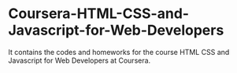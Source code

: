 # Coursera-HTML-CSS-and-Javascript-for-Web-Developers
It contains the codes and homeworks for the course HTML CSS and Javascript for Web Developers at Coursera.
